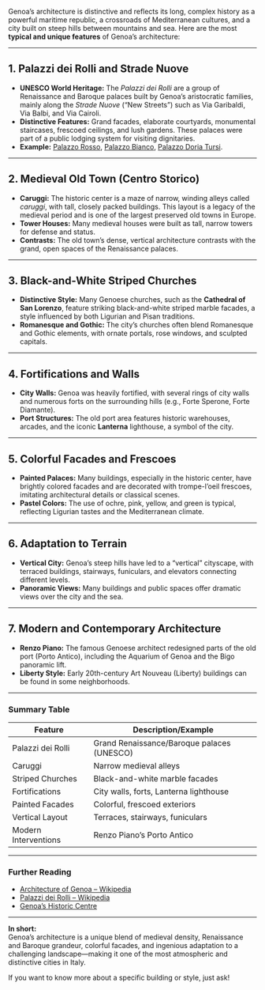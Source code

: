 Genoa’s architecture is distinctive and reflects its long, complex history as a powerful maritime republic, a crossroads of Mediterranean cultures, and a city built on steep hills between mountains and sea. Here are the most **typical and unique features** of Genoa’s architecture:

---

## **1. Palazzi dei Rolli and Strade Nuove**
- **UNESCO World Heritage:** The *Palazzi dei Rolli* are a group of Renaissance and Baroque palaces built by Genoa’s aristocratic families, mainly along the *Strade Nuove* (“New Streets”) such as Via Garibaldi, Via Balbi, and Via Cairoli.
- **Distinctive Features:** Grand facades, elaborate courtyards, monumental staircases, frescoed ceilings, and lush gardens. These palaces were part of a public lodging system for visiting dignitaries.
- **Example:** [Palazzo Rosso](https://en.wikipedia.org/wiki/Palazzo_Rosso), [Palazzo Bianco](https://en.wikipedia.org/wiki/Palazzo_Bianco), [Palazzo Doria Tursi](https://en.wikipedia.org/wiki/Palazzo_Doria_Tursi).

---

## **2. Medieval Old Town (Centro Storico)**
- **Caruggi:** The historic center is a maze of narrow, winding alleys called *caruggi*, with tall, closely packed buildings. This layout is a legacy of the medieval period and is one of the largest preserved old towns in Europe.
- **Tower Houses:** Many medieval houses were built as tall, narrow towers for defense and status.
- **Contrasts:** The old town’s dense, vertical architecture contrasts with the grand, open spaces of the Renaissance palaces.

---

## **3. Black-and-White Striped Churches**
- **Distinctive Style:** Many Genoese churches, such as the **Cathedral of San Lorenzo**, feature striking black-and-white striped marble facades, a style influenced by both Ligurian and Pisan traditions.
- **Romanesque and Gothic:** The city’s churches often blend Romanesque and Gothic elements, with ornate portals, rose windows, and sculpted capitals.

---

## **4. Fortifications and Walls**
- **City Walls:** Genoa was heavily fortified, with several rings of city walls and numerous forts on the surrounding hills (e.g., Forte Sperone, Forte Diamante).
- **Port Structures:** The old port area features historic warehouses, arcades, and the iconic **Lanterna** lighthouse, a symbol of the city.

---

## **5. Colorful Facades and Frescoes**
- **Painted Palaces:** Many buildings, especially in the historic center, have brightly colored facades and are decorated with trompe-l’oeil frescoes, imitating architectural details or classical scenes.
- **Pastel Colors:** The use of ochre, pink, yellow, and green is typical, reflecting Ligurian tastes and the Mediterranean climate.

---

## **6. Adaptation to Terrain**
- **Vertical City:** Genoa’s steep hills have led to a “vertical” cityscape, with terraced buildings, stairways, funiculars, and elevators connecting different levels.
- **Panoramic Views:** Many buildings and public spaces offer dramatic views over the city and the sea.

---

## **7. Modern and Contemporary Architecture**
- **Renzo Piano:** The famous Genoese architect redesigned parts of the old port (Porto Antico), including the Aquarium of Genoa and the Bigo panoramic lift.
- **Liberty Style:** Early 20th-century Art Nouveau (Liberty) buildings can be found in some neighborhoods.

---

### **Summary Table**

| Feature                        | Description/Example                        |
|---------------------------------|--------------------------------------------|
| Palazzi dei Rolli               | Grand Renaissance/Baroque palaces (UNESCO) |
| Caruggi                         | Narrow medieval alleys                     |
| Striped Churches                | Black-and-white marble facades             |
| Fortifications                  | City walls, forts, Lanterna lighthouse     |
| Painted Facades                 | Colorful, frescoed exteriors               |
| Vertical Layout                  | Terraces, stairways, funiculars            |
| Modern Interventions            | Renzo Piano’s Porto Antico                 |

---

### **Further Reading**
- [Architecture of Genoa – Wikipedia](https://en.wikipedia.org/wiki/Architecture_of_Genoa)
- [Palazzi dei Rolli – Wikipedia](https://en.wikipedia.org/wiki/Palazzi_dei_Rolli)
- [Genoa’s Historic Centre](https://en.wikipedia.org/wiki/Historic_centre_of_Genoa)

---

**In short:**  
Genoa’s architecture is a unique blend of medieval density, Renaissance and Baroque grandeur, colorful facades, and ingenious adaptation to a challenging landscape—making it one of the most atmospheric and distinctive cities in Italy.

If you want to know more about a specific building or style, just ask!


